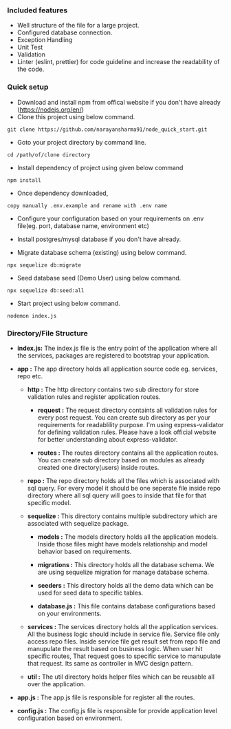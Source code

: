 ### Included features
- Well structure of the file for a large project.
- Configured database connection.
- Exception Handling
- Unit Test
- Validation
- Linter (eslint, prettier) for code guideline and increase the readability of the code.

### Quick setup

* Download and install npm from offical website if you don't have already (https://nodejs.org/en/) 
* Clone this project using below command.
```
git clone https://github.com/narayansharma91/node_quick_start.git
```
* Goto your project directory by command line.
```
cd /path/of/clone directory
```
* Install dependency of project using given below command
```
npm install
``` 
* Once dependency downloaded, 

```
copy manually .env.example and rename with .env name
```
* Configure your configuration based on your requirements on .env file(eg. port, database name, environment etc)

* Install postgres/mysql database if you don't have already.

* Migrate database schema (existing) using below command.
```
npx sequelize db:migrate
```
* Seed database seed (Demo User) using below command.
```
npx sequelize db:seed:all
```
* Start project using below command.
```
nodemon index.js
```
### Directory/File Structure
- **index.js:** The index.js file is the entry point of the application where all the services, packages are registered to bootstrap your application.
- **app :** The app directory holds all application source code eg. services, repo etc.
  
  - **http :** The http directory contains two sub directory for store validation rules and register application routes.
    - **request :** The request directory containts all validation rules for every post request. You can create sub directory as per your requirements for readablility purpose. I'm using express-validator for defining validation rules. Please have a look official website for better understanding about express-validator.
    
    - **routes :** The routes directory contains all the application routes. You can create sub directory based on modules as already created one directory(users) inside routes.
   - **repo :** The repo directory holds all the files which is associated with sql query. For every model it should be one    seperate file inside repo directory where all sql query will goes to inside that file for that specific model.
   
  - **sequelize :** This directory contains multiple subdirectory which are associated with sequelize package. 
  
    - **models :** The models directory holds all the application models. Inside those files might have models relationship and model behavior based on requirements.  
    
    - **migrations :** This directory holds all the database schema. We are using sequelize migration for manage database schema.
    
    - **seeders :** This directory holds all the demo data which can be used for seed data to specific tables. 
    
    - **database.js :** This file contains database configurations based on your environments.
    
  - **services :** The services directory holds all the application services. All the business logic should include in service file. Service file only access repo files. Inside service file get result set from repo file and manupulate the result based on business logic. When user hit specific routes, That request goes to specific service to manupulate that request. Its same as controller in MVC design pattern.
  
  - **util :** The util directory holds helper files which can be reusable all over the application. 
  
 - **app.js :** The app.js file is responsible for register all the routes.
 
 - **config.js :** The config.js file is responsible for provide application level configuration based on environment. 

```



